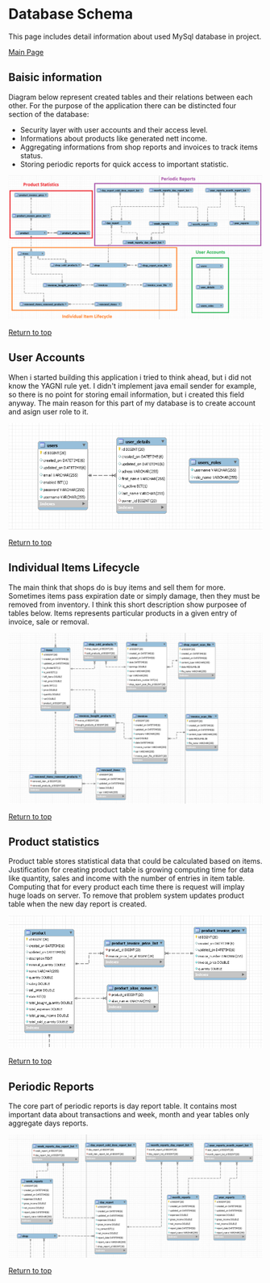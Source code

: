 # Database Schema

This page includes detail information about used MySql database in project.

[Main Page](../../README.md)

## Baisic information
Diagram below represent created tables and their relations between each other. For the purpose of the application there can be distincted four section of the database:
- Security layer with user accounts and their access level. 
- Informations about products like generated nett income.   
- Aggregating informations from shop reports and invoices to track items status.
- Storing periodic reports for quick access to important statistic.

![DB Diagram](DB%20diagram.png)

[Return to top](#Database-Schema)

## User Accounts
When i started building this application i tried to think ahead, but i did not know the YAGNI rule yet. I didn't implement java email sender for example, so there is no point for storing email information, but i created this field anyway. The main reason for this part of my database is to create account and asign user role to it. 

![DB user](DB%20user.png)

[Return to top](#Database-Schema)

## Individual Items Lifecycle
The main think that shops do is buy items and sell them for more. Sometimes items pass expiration date or simply damage, then they must be removed from inventory. I think this short description show purposee of tables below. Items represents particular products in a given entry of invoice, sale or removal.

![DB item life](DB%20item%20life.png)

[Return to top](#Database-Schema)

## Product statistics
Product table stores statistical data that could be calculated based on items. Justification for creating product table is growing computing time for data like quantity, sales and income with the number of entries in item table. Computing that for every product each time there is request will implay huge loads on server. To remove that problem system updates product table when the new day report is created. 

![DB product](DB%20Product.png)

[Return to top](#Database-Schema)

## Periodic Reports
The core part of periodic reports is day report table. It contains most important data about transactions and week, month and year tables only aggregate days reports.

![DB reports](DB%20reports.png)

[Return to top](#Database-Schema)
